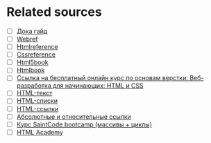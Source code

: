 # Related sources

- [ ] [Дока гайд](https://doka.guide/)
- [ ] [Webref](https://webref.ru/)
- [ ] [Htmlreference](https://htmlreference.io/)
- [ ] [Cssreference](https://cssreference.io/)
- [ ] [Html5book](https://html5book.ru/)
- [ ] [Htmlbook](https://htmlbook.ru/)
- [ ] [Ссылка на бесплатный онлайн курс по основам верстки: Веб-разработка для начинающих: HTML и CSS](https://stepik.org/course/38218/promo)
- [ ] [HTML-текст](https://html5book.ru/html-text/)
- [ ] [HTML-списки](https://html5book.ru/html-lists/)
- [ ] [HTML-ссылки](https://html5book.ru/hyperlinks-in-html/)
- [ ] [Абсолютные и относительные ссылки](https://htmlbook.ru/samhtml/ssylki/absolyutnye-i-otnositelnye-ssylki)
- [ ] [Курс SaintCode bootcamp (массивы + циклы)](https://www.youtube.com/watch?v=rCVacPRIzH4)
- [ ] [HTML Academy](https://htmlacademy.ru/courses/305/run/5)
